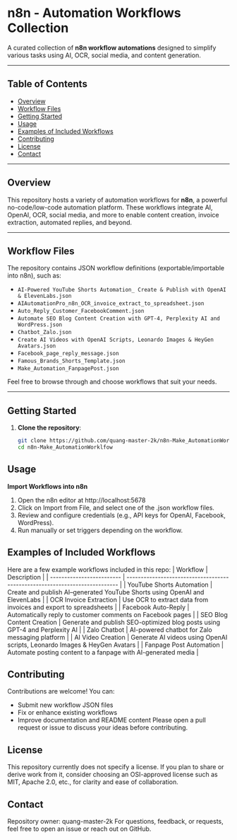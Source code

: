 # n8n - Automation Workflows Collection

A curated collection of **n8n workflow automations** designed to simplify various tasks using AI, OCR, social media, and content generation.

---

## Table of Contents

- [Overview](#overview)  
- [Workflow Files](#workflow-files)  
- [Getting Started](#getting-started)  
- [Usage](#usage)  
- [Examples of Included Workflows](#examples-of-included-workflows)  
- [Contributing](#contributing)  
- [License](#license)  
- [Contact](#contact)

---

## Overview

This repository hosts a variety of automation workflows for **n8n**, a powerful no-code/low-code automation platform. These workflows integrate AI, OpenAI, OCR, social media, and more to enable content creation, invoice extraction, automated replies, and beyond.

---

## Workflow Files

The repository contains JSON workflow definitions (exportable/importable into n8n), such as:

- `AI-Powered YouTube Shorts Automation_ Create & Publish with OpenAI & ElevenLabs.json`  
- `AIAutomationPro_n8n_OCR_invoice_extract_to_spreadsheet.json`  
- `Auto_Reply_Customer_FacebookComment.json`  
- `Automate SEO Blog Content Creation with GPT-4, Perplexity AI and WordPress.json`  
- `Chatbot_Zalo.json`  
- `Create AI Videos with OpenAI Scripts, Leonardo Images & HeyGen Avatars.json`  
- `Facebook_page_reply_message.json`  
- `Famous_Brands_Shorts_Template.json`  
- `Make_Automation_FanpagePost.json`

Feel free to browse through and choose workflows that suit your needs.

---

## Getting Started

1. **Clone the repository**:
   ```bash
   git clone https://github.com/quang-master-2k/n8n-Make_AutomationWorklfow.git
   cd n8n-Make_AutomationWorklfow


## Usage
**Import Workflows into n8n**
1. Open the n8n editor at http://localhost:5678
2. Click on Import from File, and select one of the .json workflow files.
3. Review and configure credentials (e.g., API keys for OpenAI, Facebook, WordPress).
4. Run manually or set triggers depending on the workflow.

## Examples of Included Workflows
Here are a few example workflows included in this repo:
| Workflow                  | Description                                                                 |
| ------------------------- | --------------------------------------------------------------------------- |
| YouTube Shorts Automation | Create and publish AI–generated YouTube Shorts using OpenAI and ElevenLabs  |
| OCR Invoice Extraction    | Use OCR to extract data from invoices and export to spreadsheets            |
| Facebook Auto-Reply       | Automatically reply to customer comments on Facebook pages                  |
| SEO Blog Content Creation | Generate and publish SEO-optimized blog posts using GPT-4 and Perplexity AI |
| Zalo Chatbot              | AI-powered chatbot for Zalo messaging platform                              |
| AI Video Creation         | Generate AI videos using OpenAI scripts, Leonardo Images & HeyGen Avatars   |
| Fanpage Post Automation   | Automate posting content to a fanpage with AI-generated media               |

## Contributing
Contributions are welcome! You can:
- Submit new workflow JSON files
- Fix or enhance existing workflows
- Improve documentation and README content
Please open a pull request or issue to discuss your ideas before contributing.

## License
This repository currently does not specify a license. If you plan to share or derive work from it, consider choosing an OSI-approved license such as MIT, Apache 2.0, etc., for clarity and ease of collaboration.

## Contact
Repository owner: quang-master-2k
For questions, feedback, or requests, feel free to open an issue or reach out on GitHub.
